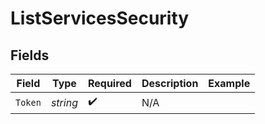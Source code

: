 # ListServicesSecurity


## Fields

| Field              | Type               | Required           | Description        | Example            |
| ------------------ | ------------------ | ------------------ | ------------------ | ------------------ |
| `Token`            | *string*           | :heavy_check_mark: | N/A                |                    |